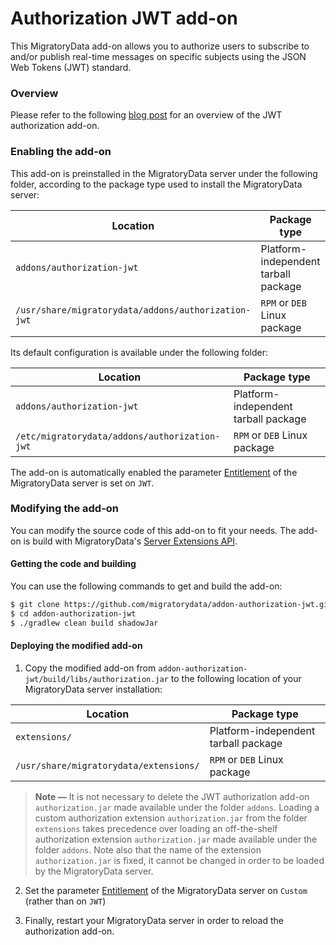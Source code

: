 # Authorization JWT add-on

This MigratoryData add-on allows you to authorize users to subscribe to and/or publish real-time messages on specific
subjects using the JSON Web Tokens (JWT) standard.

### Overview

Please refer to the following <a target="_blank" href="https://migratorydata.com/blog/migratorydata-jwt-auth/">blog post</a> for an overview of the JWT authorization add-on.

### Enabling the add-on

This add-on is preinstalled in the MigratoryData server under the following folder,
according to the package type used to install the MigratoryData server:

| Location                                      | Package type                         |
|-----------------------------------------------|--------------------------------------|
| `addons/authorization-jwt`                          | Platform-independent tarball package |
| `/usr/share/migratorydata/addons/authorization-jwt` | `RPM` or `DEB` Linux package         |

Its default configuration is available under the following folder:

| Location                                    | Package type                         |
|---------------------------------------------|--------------------------------------|
| `addons/authorization-jwt`                        | Platform-independent tarball package |
| `/etc/migratorydata/addons/authorization-jwt`     | `RPM` or `DEB` Linux package         |

The add-on is automatically enabled the parameter 
[Entitlement](http://localhost:1313/docs/migratorydata/configuration/core-parameters/#entitlement) of the MigratoryData server is set on `JWT`.

### Modifying the add-on

You can modify the source code of this add-on to fit your needs. The add-on is build with MigratoryData's <a target="_blank" href="https://mvnrepository.com/artifact/com.migratorydata/server-extensions-api">Server Extensions API</a>.

#### Getting the code and building

You can use the following commands to get and build the add-on:

```bash
$ git clone https://github.com/migratorydata/addon-authorization-jwt.git
$ cd addon-authorization-jwt
$ ./gradlew clean build shadowJar
```

#### Deploying the modified add-on

1. Copy the modified add-on from `addon-authorization-jwt/build/libs/authorization.jar` to the following location of your MigratoryData server installation:

| Location                          | Package type                         |
|-----------------------------------|--------------------------------------|
| `extensions/`                     | Platform-independent tarball package |
| `/usr/share/migratorydata/extensions/`  | `RPM` or `DEB` Linux package         |

> **Note &mdash;**
> It is not necessary to delete the JWT authorization add-on `authorization.jar` made available under the folder `addons`. Loading a custom authorization extension
> `authorization.jar` from the folder `extensions` takes precedence over loading an off-the-shelf authorization extension `authorization.jar` made available under
> the folder `addons`. Note also that the name of the extension `authorization.jar` is fixed, it cannot be changed in order to be loaded by the MigratoryData server.

2. Set the parameter [Entitlement](http://localhost:1313/docs/migratorydata/configuration/core-parameters/#entitlement) of the MigratoryData server on `Custom` (rather than on `JWT`)

3. Finally, restart your MigratoryData server in order to reload the authorization add-on.


